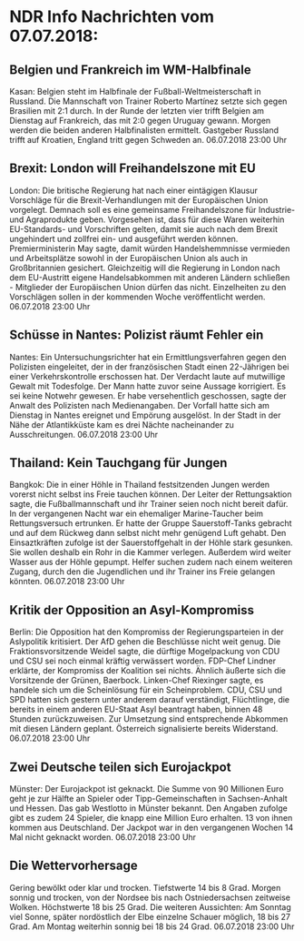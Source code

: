 # NDR Info Nachrichten vom 07.07.2018:


## Belgien und Frankreich im WM-Halbfinale
Kasan: Belgien steht im Halbfinale der Fußball-Weltmeisterschaft in Russland. Die Mannschaft von Trainer Roberto Martínez setzte sich gegen Brasilien mit 2:1 durch. In der Runde der letzten vier trifft Belgien am Dienstag auf Frankreich, das mit 2:0 gegen Uruguay gewann. Morgen werden die beiden anderen Halbfinalisten ermittelt. Gastgeber Russland trifft auf Kroatien, England tritt gegen Schweden an. 06.07.2018 23:00 Uhr 

## Brexit: London will Freihandelszone mit EU
London: Die britische Regierung hat nach einer eintägigen Klausur Vorschläge für die Brexit-Verhandlungen mit der Europäischen Union vorgelegt. Demnach soll es eine gemeinsame Freihandelszone für Industrie- und Agraprodukte geben. Vorgesehen ist, dass für diese Waren weiterhin EU-Standards- und Vorschriften gelten, damit sie auch nach dem Brexit ungehindert und zollfrei ein- und ausgeführt werden können. Premierministerin May sagte, damit würden Handelshemmnisse vermieden und Arbeitsplätze sowohl in der Europäischen Union als auch in Großbritannien gesichert. Gleichzeitig will die Regierung in London nach dem EU-Austritt eigene Handelsabkommen mit anderen Ländern schließen - Mitglieder der Europäischen Union dürfen das nicht. Einzelheiten zu den Vorschlägen sollen in der kommenden Woche veröffentlicht werden. 06.07.2018 23:00 Uhr 

## Schüsse in Nantes: Polizist räumt Fehler ein
Nantes: Ein Untersuchungsrichter hat ein Ermittlungsverfahren gegen den Polizisten eingeleitet, der in der französischen Stadt einen 22-Jährigen bei einer Verkehrskontrolle erschossen hat. Der Verdacht laute auf mutwillige Gewalt mit Todesfolge. Der Mann hatte zuvor seine Aussage korrigiert. Es sei keine Notwehr gewesen. Er habe versehentlich geschossen, sagte der Anwalt des Polizisten nach Medienangaben. Der Vorfall hatte sich am Dienstag in Nantes ereignet und Empörung ausgelöst. In der Stadt in der Nähe der Atlantikküste kam es drei Nächte nacheinander zu Ausschreitungen. 06.07.2018 23:00 Uhr 

## Thailand: Kein Tauchgang für Jungen
Bangkok: Die in einer Höhle in Thailand festsitzenden Jungen werden vorerst nicht selbst ins Freie tauchen können. Der Leiter der Rettungsaktion sagte, die Fußballmannschaft und ihr Trainer seien noch nicht bereit dafür. In der vergangenen Nacht war ein ehemaliger Marine-Taucher beim Rettungsversuch ertrunken. Er hatte der Gruppe Sauerstoff-Tanks gebracht und auf dem Rückweg dann selbst nicht mehr genügend Luft gehabt. Den Einsaztkräften zufolge ist der Sauerstoffgehalt in der Höhle stark gesunken. Sie wollen deshalb ein Rohr in die Kammer verlegen. Außerdem wird weiter Wasser aus der Höhle gepumpt. Helfer suchen zudem nach einem weiteren Zugang, durch den die Jugendlichen und ihr Trainer ins Freie gelangen könnten. 06.07.2018 23:00 Uhr 

## Kritik der Opposition an Asyl-Kompromiss
Berlin: Die Opposition hat den Kompromiss der Regierungsparteien in der Aslypolitik kritisiert. Der AfD gehen die Beschlüsse nicht weit genug. Die Fraktionsvorsitzende Weidel sagte, die dürftige Mogelpackung von CDU und CSU sei noch einmal kräftig verwässert worden. FDP-Chef Lindner erklärte, der Kompromiss der Koalition sei nichts. Ähnlich äußerte sich die Vorsitzende der Grünen, Baerbock. Linken-Chef Riexinger sagte, es handele sich um die Scheinlösung für ein Scheinproblem. CDU, CSU und SPD hatten sich gestern unter anderem darauf verständigt, Flüchtlinge, die bereits in einem anderen EU-Staat Asyl beantragt haben, binnen 48 Stunden zurückzuweisen. Zur Umsetzung sind entsprechende Abkommen mit diesen Ländern geplant. Österreich signalisierte bereits Widerstand. 06.07.2018 23:00 Uhr 

## Zwei Deutsche teilen sich Eurojackpot
Münster: Der Eurojackpot ist geknackt. Die Summe von 90 Millionen Euro geht je zur Hälfte an Spieler oder Tipp-Gemeinschaften in Sachsen-Anhalt und Hessen. Das gab Westlotto in Münster bekannt. Den Angaben zufolge gibt es zudem 24 Spieler, die knapp eine Million Euro erhalten. 13 von ihnen kommen aus Deutschland. Der Jackpot war in den vergangenen Wochen 14 Mal nicht geknackt worden. 06.07.2018 23:00 Uhr 

## Die Wettervorhersage
Gering bewölkt oder klar und trocken. Tiefstwerte 14 bis 8 Grad. Morgen sonnig und trocken, von der Nordsee bis nach Ostniedersachsen zeitweise Wolken. Höchstwerte 18 bis 25 Grad. Die weiteren Aussichten: Am Sonntag viel Sonne, später nordöstlich der Elbe einzelne Schauer möglich, 18 bis 27 Grad. Am Montag weiterhin sonnig bei 18 bis 24 Grad. 06.07.2018 23:00 Uhr 
